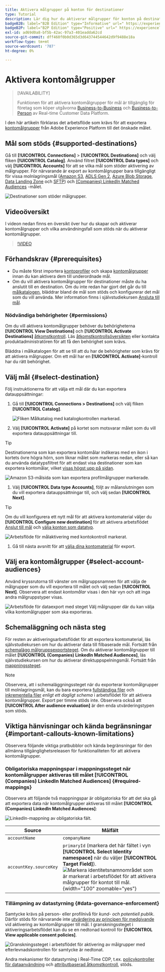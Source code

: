```yaml
---
title: Aktivera målgrupper på konton för destinationer
type: Tutorial
description: Lär dig hur du aktiverar målgrupper för konton på destinationer
badgeB2B: label="B2B Edition" type="Informative" url=" https://experienceleague.adobe.com/docs/experience-platform/rtcdp/intro/rtcdp-intro/overview.html?lang=en#rtcdp-editions newtab=true"
badgeB2P: label="B2P Edition" type="Positive" url=" https://experienceleague.adobe.com/docs/experience-platform/rtcdp/intro/rtcdp-intro/overview.html?lang=en#rtcdp-editions newtab=true"
exl-id: ad69d0a8-bf5b-42ac-97a3-401eadda62cd
source-git-commit: dff460f0b0d365d3d643744544642d9f9488e18a
workflow-type: tm+mt
source-wordcount: '787'
ht-degree: 0%

---
```


# Aktivera kontomålgrupper

>[!AVAILABILITY]
>
>Funktionen för att aktivera kontomålgrupper för mål är tillgänglig för företag som köper utgåvorna [Business-to-Business](/help/rtcdp/overview.md#rtcdp-b2b) och [Business-to-Person](/help/rtcdp/overview.md#rtcdp-b2p) av Real-time Customer Data Platform.

I den här artikeln förklaras det arbetsflöde som krävs för att exportera [kontomålgrupper](/help/segmentation/ui/account-audiences.md) från Adobe Experience Platform till det önskade målet.

## Mål som stöds {#supported-destinations}

Gå till **[!UICONTROL Connections]** > **[!UICONTROL Destinations]** och välj fliken **[!UICONTROL Catalog]**. Använd filtret **[!UICONTROL Data types]** och välj **[!UICONTROL Accounts]** för att se vilka mål som stöder aktivering av målgrupper. För närvarande är export av kontomålgrupper bara tillgängligt för vissa molnlagringsmål ([Amazon S3](/help/destinations/catalog/cloud-storage/amazon-s3.md), [ADLS Gen 2](/help/destinations/catalog/cloud-storage/adls-gen2.md), [Azure Blob Storage](/help/destinations/catalog/cloud-storage/azure-blob.md), [Data Landing Zone](/help/destinations/catalog/cloud-storage/data-landing-zone.md) och [SFTP](/help/destinations/catalog/cloud-storage/sftp.md)) och [(Companies) LinkedIn Matched Audiences](/help/destinations/catalog/social/linkedin.md) -målet.

![Destinationer som stöder målgrupper.](/help/destinations/assets/ui/activate-account-audiences/data-types-filter.png)

## Videoöversikt

I videon nedan finns en översikt över hur du skapar och aktiverar kontomålgrupper och vilka användningsfall som stöds när du aktiverar kontomålgrupper.

>[!VIDEO](https://video.tv.adobe.com/v/338252/?learn=on)

## Förhandskrav {#prerequisites}

* Du måste först importera [kontoprofiler](/help/rtcdp/accounts/account-profile-overview.md) och skapa [kontomålgrupper](/help/segmentation/ui/account-audiences.md) innan du kan aktivera dem till underordnade mål.
* Om du vill aktivera kontomålgrupper för destinationer måste du ha anslutit till en destination. Om du inte redan har gjort det går du till [målkatalogen](../catalog/overview.md), bläddrar bland de mål som stöds och konfigurerar det mål som du vill använda. Mer information finns i självstudiekursen [Ansluta till mål](./connect-destination.md).

### Nödvändiga behörigheter {#permissions}

Om du vill aktivera kontomålgrupper behöver du behörigheterna **[!UICONTROL View Destinations]** och **[!UICONTROL Activate Destinations]** [åtkomstkontroll](/help/access-control/home.md#permissions). Läs [åtkomstkontrollsöversikten](/help/access-control/ui/overview.md) eller kontakta produktadministratören för att få den behörighet som krävs.

Bläddra i målkatalogen för att se till att du har de behörigheter som krävs för att aktivera målgrupper. Om ett mål har en **[!UICONTROL Activate]**-kontroll har du rätt behörighet.

## Välj mål {#select-destination}

Följ instruktionerna för att välja ett mål där du kan exportera datauppsättningar:

1. Gå till **[!UICONTROL Connections > Destinations]** och välj fliken **[!UICONTROL Catalog]**.

   ![Fliken Målkatalog med katalogkontrollen markerad.](/help/destinations/assets/ui/export-datasets/catalog-tab.png)

1. Välj **[!UICONTROL Activate]** på kortet som motsvarar målet som du vill exportera datauppsättningar till.

>[!TIP]
>
>Destinationerna som kan exportera kontomålar indikeras med en ikon i kortets övre högra hörn, som liknar målet som markeras nedan, eller så kan du använda datatypsfiltret för att endast visa destinationer som kan exportera kontomålar, vilket [visas högst upp på sidan](#supported-destinations).

![Amazon S3-målsida som kan exportera profilmålgrupper markerade.](/help/destinations/assets/ui/activate-account-audiences/amazon-s3-icon-activate-account-audiences.png)

1. Välj **[!UICONTROL Data type Accounts]**, följt av målanslutningen som du vill exportera datauppsättningar till, och välj sedan **[!UICONTROL Next]**.

>[!TIP]
> 
>Om du vill konfigurera ett nytt mål för att aktivera kontomaterial väljer du **[!UICONTROL Configure new destination]** för att aktivera arbetsflödet [Anslut till mål](/help/destinations/ui/connect-destination.md) och [välja konton som datatyp](/help/destinations/ui/connect-destination.md#segment-activation-or-dataset-exports).

![Arbetsflöde för målaktivering med kontokontroll markerat.](/help/destinations/assets/ui/activate-account-audiences/activate-account-audiences-highlighted.png)

1. Gå till nästa avsnitt för att [välja dina kontomaterial](#select-profile-audiences) för export.

## Välj era kontomålgrupper {#select-account-audiences}

Använd kryssrutorna till vänster om målgruppsnamnen för att välja de målgrupper som du vill exportera till målet och välj sedan **[!UICONTROL Next]**. Observera att endast *kontomålar* visas i den här vyn och att inga andra målgruppstyper visas.

![Arbetsflöde för dataexport med steget Välj målgrupper där du kan välja vilka kontomålgrupper som ska exporteras.](/help/destinations/assets/ui/activate-account-audiences/select-account-audiences.png)

## Schemaläggning och nästa steg

För resten av aktiveringsarbetsflödet för att exportera kontomaterial, läs självstudiekursen om hur du aktiverar data till filbaserade mål. Fortsätt från [schemalägg målgruppsexportsteget](/help/destinations/ui/activate-batch-profile-destinations.md#scheduling). Om du aktiverar kontomålgrupper till målet **[!UICONTROL (Companies) LinkedIn Matched Audiences]**, läs självstudiekursen om hur du aktiverar direktuppspelningsmål. Fortsätt från [mappningssteget](/help/destinations/ui/activate-segment-streaming-destinations.md#mapping).

>[!NOTE]
>
>Observera, att i schemaläggningssteget när du exporterar kontomålgrupper till molnlagringsmål, kan du bara exportera [fullständiga filer](/help/destinations/ui/activate-batch-profile-destinations.md#export-full-files) och [inkrementella filer](/help/destinations/ui/activate-batch-profile-destinations.md#export-incremental-files) _enligt ett dagligt schema_ i arbetsflödet för att aktivera kontomålgrupper. Export per timme stöds inte. Observera också att **[!UICONTROL After audience evaluation]** är den enda utvärderingstypen som stöds.

## Viktiga hänvisningar och kända begränsningar {#important-callouts-known-limitations}

Observera följande viktiga pratbubblor och kända begränsningar för den allmänna tillgänglighetsreleasen för funktionaliteten för att aktivera kontomålgrupper.

### Obligatoriska mappningspar i mappningssteget när kontomålgrupper aktiveras till målet **[!UICONTROL (Companies) LinkedIn Matched Audiences]** {#required-mappings}

Observera att följande två mappningspar är obligatoriska för att det ska gå att exportera data när kontomålgrupper aktiveras till målet **[!UICONTROL (Companies) LinkedIn Matched Audiences]**:

![LinkedIn-mappning av obligatoriska fält.](/help/destinations/assets/ui/activate-account-audiences/linkedin-mapping-required-fields.png)

| Source | Målfält |
|---------|----------|
| `accountName` | `companyName` |
| `accountKey.sourceKey` | `primaryId` (markera det här fältet i vyn **[!UICONTROL Select Identity namespace]** när du väljer **[!UICONTROL Target Field]**). <br> ![Markera identitetsnamnområdet som är markerat i arbetsflödet för att aktivera målgrupper för kontot till mål.](/help/destinations/assets/ui/activate-account-audiences/identity-namespace-highlighted.png "Markera identitetsnamnområdet som är markerat i arbetsflödet för att aktivera målgrupper för kontot till mål."){width="100" zoomable="yes"} |

### Tillämpning av datastyrning {#data-governance-enforcement}

Samtycke krävs på person- eller profilnivå för *kund- och potentiell publik*. Därför stöds för närvarande inte [utvärdering av principen för medgivande](/help/data-governance/enforcement/auto-enforcement.md#consent-policy-evaluation) vid aktivering av kontomålgrupper till mål. I granskningssteget i aktiveringsarbetsflödet kan du se en nedtonad kontroll för **[!UICONTROL View applicable consent policies]**.

![Granskningssteget i arbetsflödet för aktivering av målgrupper med efterlevnadskontrollen för samtycke är nedtonat.](/help/destinations/assets/ui/activate-account-audiences/consent-checks-greyed-out.png)

Andra mekanismer för datastyrning i Real-Time CDP, t.ex. [policykontroller för dataanvändning](/help/data-governance/enforcement/auto-enforcement.md#consent-policy-evaluation) och [attributbaserad åtkomstkontroll](/help/destinations/home.md#attribute-based-access), stöds.
